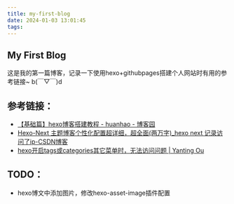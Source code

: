 ```yaml
---
title: my-first-blog
date: 2024-01-03 13:01:45
tags:
---
```



## My First Blog

这是我的第一篇博客，记录一下使用hexo+githubpages搭建个人网站时有用的参考链接~ b(￣▽￣)d


<!-- more -->

## 参考链接：

- [【基础篇】hexo博客搭建教程 - huanhao - 博客园](https://www.cnblogs.com/huanhao/p/hexobase.html)
- [Hexo-Next 主题博客个性化配置超详细，超全面(两万字)_hexo next 记录访问了ip-CSDN博客](https://blog.csdn.net/as480133937/article/details/100138838)
- [hexo开启tags或categories其它菜单时，无法访问问题 | Yanting Ou](https://oytoyt.github.io/2018/12/06/hexo%E5%BC%80%E5%90%AFtags%E6%88%96categories%E5%85%B6%E5%AE%83%E8%8F%9C%E5%8D%95%E6%97%B6%EF%BC%8C%E6%97%A0%E6%B3%95%E8%AE%BF%E9%97%AE%E9%97%AE%E9%A2%98/)


## TODO：

- hexo博文中添加图片，修改hexo-asset-image插件配置